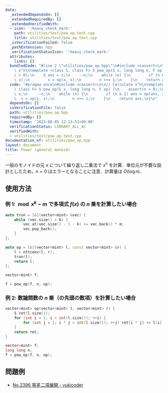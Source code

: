 ```yaml
---
data:
  _extendedDependsOn: []
  _extendedRequiredBy: []
  _extendedVerifiedWith:
  - icon: ':heavy_check_mark:'
    path: utilities/test/pow_op.test.cpp
    title: utilities/test/pow_op.test.cpp
  _isVerificationFailed: false
  _pathExtension: hpp
  _verificationStatusIcon: ':heavy_check_mark:'
  attributes:
    links: []
  bundledCode: "#line 2 \"utilities/pow_op.hpp\"\n#include <cassert>\n\n// Calculate\
    \ x^n\ntemplate <class S, class F> S pow_op(S x, long long n, F op) {\n    assert(n\
    \ > 0);\n    S ans = x;\n    --n;\n    while (n) {\n        if (n & 1) ans = op(ans,\
    \ x);\n        x = op(x, x);\n        n >>= 1;\n    }\n    return ans;\n}\n"
  code: "#pragma once\n#include <cassert>\n\n// Calculate x^n\ntemplate <class S,\
    \ class F> S pow_op(S x, long long n, F op) {\n    assert(n > 0);\n    S ans =\
    \ x;\n    --n;\n    while (n) {\n        if (n & 1) ans = op(ans, x);\n      \
    \  x = op(x, x);\n        n >>= 1;\n    }\n    return ans;\n}\n"
  dependsOn: []
  isVerificationFile: false
  path: utilities/pow_op.hpp
  requiredBy: []
  timestamp: '2023-08-05 12:13:51+09:00'
  verificationStatus: LIBRARY_ALL_AC
  verifiedWith:
  - utilities/test/pow_op.test.cpp
documentation_of: utilities/pow_op.hpp
layout: document
title: Power (general monoid)
---
```


一般のモノイドの元 $x$ について繰り返し二乗法で $x^n$ を計算．単位元が不要な設計としたため，$n = 0$ はエラーとなることに注意．計算量は $O(\log n)$．

## 使用方法

### 例 1: $\bmod{x^k - m}$ で多項式 $f(x)$ の $n$ 乗を計算したい場合

```cpp
auto trun = [&](vector<mint> &vec) {
    while (vec.size() > k) {
        vec.at(vec.size() - 1 - k) += vec.back() * m;
        vec.pop_back();
    }
};

auto op = [&](vector<mint> l, const vector<mint> &r) {
    l = nttconv(l, r);
    trun(l);
    return l;
};

vector<mint> f;

f = pow_op(f, n, op);
```

### 例 2: 数論関数の $n$ 乗（の先頭の数項）を計算したい場合

```cpp
vector<mint> op(vector<mint> l, vector<mint> r) {
    S ret(l.size());
    for (int i = 1; i < int(l.size()); ++i) {
        for (int j = 1; i * j < int(l.size()); ++j) ret[i * j] += l[i] * r[j];
    }
    return ret;
}

vector<mint> f;
long long n;
f = pow_op(f, n, op);
```

## 問題例

- [No.2396 等差二項展開 - yukicoder](https://yukicoder.me/problems/no/2396)
